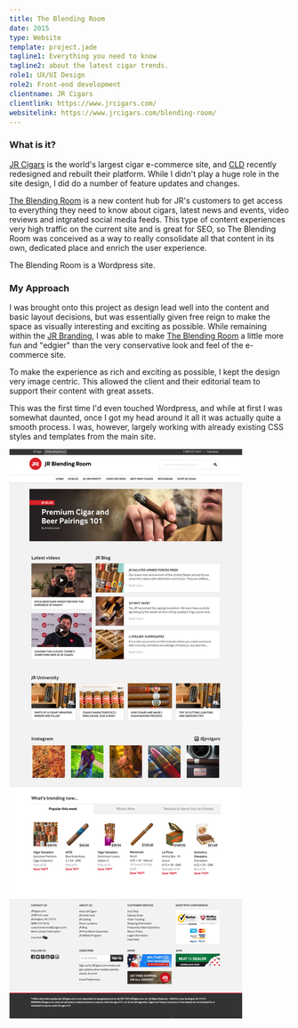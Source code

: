 ```yaml
---
title: The Blending Room
date: 2015
type: Website
template: project.jade
tagline1: Everything you need to know
tagline2: about the latest cigar trends.
role1: UX/UI Design
role2: Front-end development
clientname: JR Cigars
clientlink: https://www.jrcigars.com/
websitelink: https://www.jrcigars.com/blending-room/
---
```


### What is it?

<a href="https://www.jrcigars.com/" target="_blank" class="link-highlight">JR Cigars</a> is the world's largest cigar e-commerce site, and <a href="http://creativelicence.com.au/" target="_blank" class="link-highlight">CLD</a> recently redesigned and rebuilt their platform. While I didn't play a huge role in the site design, I did do a number of feature updates and changes.

<a href="https://www.jrcigars.com/blending-room/" target="_blank" class="link-highlight">The Blending Room</a> is a new content hub for JR's customers to get access to everything they need to know about cigars, latest news and events, video reviews and intgrated social media feeds. This type of content experiences very high traffic on the current site and is great for SEO, so The Blending Room was conceived as a way to really consolidate all that content in its own, dedicated place and enrich the user experience.

The Blending Room is a Wordpress site.

### My Approach

I was brought onto this project as design lead well into the content and basic layout decisions, but was essentially given free reign to make the space as visually interesting and exciting as possible. While remaining within the <a href="https://www.jrcigars.com/styleguide" target="_blank" class="link-highlight">JR Branding</a>, I was able to make <a href="https://www.jrcigars.com/blending-room/" target="_blank" class="link-highlight">The Blending Room</a> a little more fun and "edgier" than the very conservative look and feel of the e-commerce site.

To make the experience as rich and exciting as possible, I kept the design very image centric. This allowed the client and their editorial team to support their content with great assets.

This was the first time I'd even touched Wordpress, and while at first I was somewhat daunted, once I got my head around it all it was actually quite a smooth process. I was, however, largely working with already existing CSS styles and templates from the main site.

![The Blending Room](the-blending-room-1.jpg "The Blending Room")